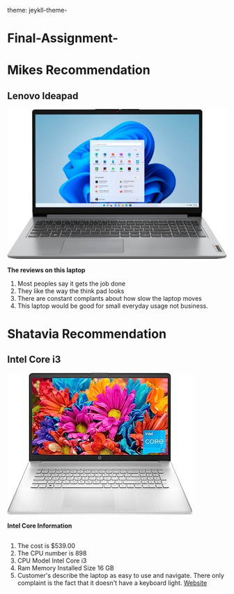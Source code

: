 theme: jeykll-theme- 
# Final-Assignment-
# Mikes Recommendation 
## Lenovo Ideapad
![Lenovo - Ideapad 1 15.6](Laptop.jpg)

**The reviews on this laptop**
1. Most peoples say it gets the job done
2. They like the way the think pad looks
3. There are constant complants about how slow the laptop moves
4. This laptop would be good for small everyday usage not business.

# Shatavia Recommendation
## Intel Core i3
![Intel Core](Intelcore.jpeg)

**Intel Core Information**
##
1. The cost is $539.00
2. The CPU number is 898
3. CPU Model	Intel Core i3
4. Ram Memory Installed Size	16 GB
5. Customer's describe the laptop as easy to use and navigate. There only complaint is the fact that it doesn't have a keyboard light.
[Website](https://www.amazon.com/HP-Business-i3-1125G4-i5-1035G4-Accessories/dp/B0C3MPZXLQ/ref=sr_1_18?adgrpid=1341404748949050&hvadid=83838011873366&hvbmt=bp&hvdev=c&hvlocphy=72504&hvnetw=o&hvqmt=p&hvtargid=kwd-83838137381441%3Aloc-190&hydadcr=18032_13442871&keywords=business%2Bclass%2Blaptop&qid=1689607561&s=electronics&sr=1-18&ufe=app_do%3Aamzn1.fos.2b70bf2b-6730-4ccf-ab97-eb60747b8daf&th=1)




